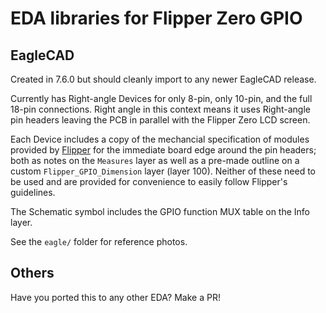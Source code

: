 # EDA libraries for Flipper Zero GPIO

## EagleCAD
Created in 7.6.0 but should cleanly import to any newer EagleCAD release.

Currently has Right-angle Devices for only 8-pin, only 10-pin, and the full 18-pin connections. Right angle in this context means it uses Right-angle pin headers leaving the PCB in parallel with the Flipper Zero LCD screen.

Each Device includes a copy of the mechancial specification of modules provided by [Flipper](https://docs.flipperzero.one/development/hardware/modules-blueprints) for the immediate board edge around the pin headers; both as notes on the `Measures` layer as well as a pre-made outline on a custom `Flipper_GPIO_Dimension` layer (layer 100). Neither of these need to be used and are provided for convenience to easily follow Flipper's guidelines.

The Schematic symbol includes the GPIO function MUX table on the Info layer.

See the `eagle/` folder for reference photos.


## Others
Have you ported this to any other EDA? Make a PR!
